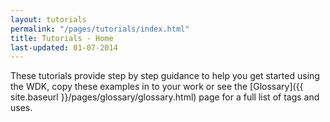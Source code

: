 ```yaml
---
layout: tutorials
permalink: "/pages/tutorials/index.html"
title: Tutorials - Home
last-updated: 01-07-2014
---
```


These tutorials provide step by step guidance to help you get started using the WDK, copy these examples in to your work or see the [Glossary]({{ site.baseurl }}/pages/glossary/glossary.html) page for a full list of tags and uses. 